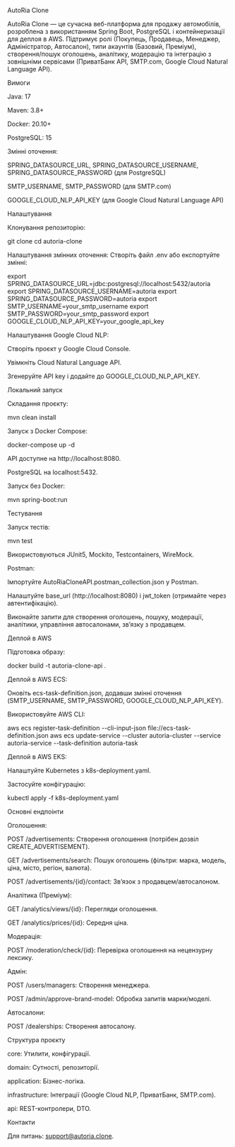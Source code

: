 AutoRia Clone

AutoRia Clone — це сучасна веб-платформа для продажу автомобілів, розроблена з використанням Spring Boot, PostgreSQL і контейнеризації для деплоя в AWS. Підтримує ролі (Покупець, Продавець, Менеджер, Адміністратор, Автосалон), типи акаунтів (Базовий, Преміум), створення/пошук оголошень, аналітику, модерацію та інтеграцію з зовнішніми сервісами (ПриватБанк API, SMTP.com, Google Cloud Natural Language API).

Вимоги





Java: 17



Maven: 3.8+



Docker: 20.10+



PostgreSQL: 15



Змінні оточення:





SPRING_DATASOURCE_URL, SPRING_DATASOURCE_USERNAME, SPRING_DATASOURCE_PASSWORD (для PostgreSQL)



SMTP_USERNAME, SMTP_PASSWORD (для SMTP.com)



GOOGLE_CLOUD_NLP_API_KEY (для Google Cloud Natural Language API)

Налаштування





Клонування репозиторію:

git clone <repository-url>
cd autoria-clone



Налаштування змінних оточення: Створіть файл .env або експортуйте змінні:

export SPRING_DATASOURCE_URL=jdbc:postgresql://localhost:5432/autoria
export SPRING_DATASOURCE_USERNAME=autoria
export SPRING_DATASOURCE_PASSWORD=autoria
export SMTP_USERNAME=your_smtp_username
export SMTP_PASSWORD=your_smtp_password
export GOOGLE_CLOUD_NLP_API_KEY=your_google_api_key



Налаштування Google Cloud NLP:





Створіть проєкт у Google Cloud Console.



Увімкніть Cloud Natural Language API.



Згенеруйте API key і додайте до GOOGLE_CLOUD_NLP_API_KEY.

Локальний запуск





Складання проєкту:

mvn clean install



Запуск з Docker Compose:

docker-compose up -d





API доступне на http://localhost:8080.



PostgreSQL на localhost:5432.



Запуск без Docker:

mvn spring-boot:run

Тестування





Запуск тестів:

mvn test





Використовуються JUnit5, Mockito, Testcontainers, WireMock.



Postman:





Імпортуйте AutoRiaCloneAPI.postman_collection.json у Postman.



Налаштуйте base_url (http://localhost:8080) і jwt_token (отримайте через автентифікацію).



Виконайте запити для створення оголошень, пошуку, модерації, аналітики, управління автосалонами, зв’язку з продавцем.

Деплой в AWS





Підготовка образу:

docker build -t autoria-clone-api .



Деплой в AWS ECS:





Оновіть ecs-task-definition.json, додавши змінні оточення (SMTP_USERNAME, SMTP_PASSWORD, GOOGLE_CLOUD_NLP_API_KEY).



Використовуйте AWS CLI:

aws ecs register-task-definition --cli-input-json file://ecs-task-definition.json
aws ecs update-service --cluster autoria-cluster --service autoria-service --task-definition autoria-task



Деплой в AWS EKS:





Налаштуйте Kubernetes з k8s-deployment.yaml.



Застосуйте конфігурацію:

kubectl apply -f k8s-deployment.yaml

Основні ендпоінти





Оголошення:





POST /advertisements: Створення оголошення (потрібен дозвіл CREATE_ADVERTISEMENT).



GET /advertisements/search: Пошук оголошень (фільтри: марка, модель, ціна, місто, регіон, валюта).



POST /advertisements/{id}/contact: Зв’язок з продавцем/автосалоном.



Аналітика (Преміум):





GET /analytics/views/{id}: Перегляди оголошення.



GET /analytics/prices/{id}: Середня ціна.



Модерація:





POST /moderation/check/{id}: Перевірка оголошення на нецензурну лексику.



Адмін:





POST /users/managers: Створення менеджера.



POST /admin/approve-brand-model: Обробка запитів марки/моделі.



Автосалони:





POST /dealerships: Створення автосалону.

Структура проєкту





core: Утилити, конфігурації.



domain: Сутності, репозиторії.



application: Бізнес-логіка.



infrastructure: Інтеграції (Google Cloud NLP, ПриватБанк, SMTP.com).



api: REST-контролери, DTO.

Контакти

Для питань: support@autoria.clone.
